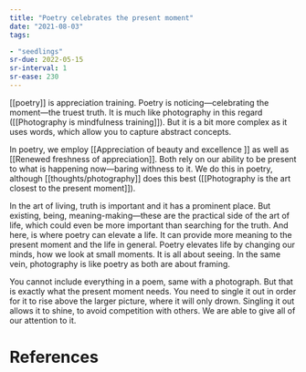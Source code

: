 ```yaml
---
title: "Poetry celebrates the present moment"
date: "2021-08-03"
tags:

- "seedlings"
sr-due: 2022-05-15
sr-interval: 1
sr-ease: 230
---
```


[[poetry]] is appreciation training. Poetry is noticing—celebrating the moment—the truest truth. It is much like photography in this regard ([[Photography is mindfulness training]]). But it is a bit more complex as it uses words, which allow you to capture abstract concepts.

In poetry, we employ [[Appreciation of beauty and excellence ]] as well as [[Renewed freshness of appreciation]]. Both rely on our ability to be present to what is happening now—baring withness to it. We do this in poetry, although [[thoughts/photography]] does this best ([[Photography is the art closest to the present moment]]).

In the art of living, truth is important and it has a prominent place. But existing, being, meaning-making—these are the practical side of the art of life, which could even be more important than searching for the truth. And here, is where poetry can elevate a life. It can provide more meaning to the present moment and the life in general. Poetry elevates life by changing our minds, how we look at small moments. It is all about seeing. In the same vein, photography is like poetry as both are about framing.

You cannot include everything in a poem, same with a photograph. But that is exactly what the present moment needs. You need to single it out in order for it to rise above the larger picture, where it will only drown. Singling it out allows it to shine, to avoid competition with others. We are able to give all of our attention to it.

# References
